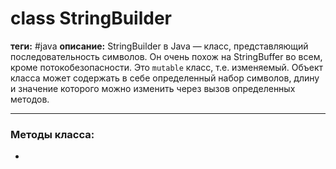 # class StringBuilder
**теги:** #java
**описание:** StringBuilder в Java — класс, представляющий последовательность символов. Он очень похож на StringBuffer во всем, кроме потокобезопасности. Это `mutable` класс, т.е. изменяемый. Объект класса может содержать в себе определенный набор символов, длину и значение которого можно изменить через вызов определенных методов.

---
### Методы класса:
- 

